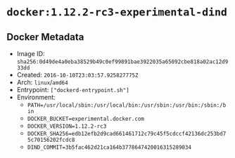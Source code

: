# `docker:1.12.2-rc3-experimental-dind`

## Docker Metadata

- Image ID: `sha256:0d49de4a0eba38529b49c0ef99891bae3922035a65092cbe818a02ac12d933dd`
- Created: `2016-10-10T23:03:57.925827775Z`
- Arch: `linux`/`amd64`
- Entrypoint: `["dockerd-entrypoint.sh"]`
- Environment:
  - `PATH=/usr/local/sbin:/usr/local/bin:/usr/sbin:/usr/bin:/sbin:/bin`
  - `DOCKER_BUCKET=experimental.docker.com`
  - `DOCKER_VERSION=1.12.2-rc3`
  - `DOCKER_SHA256=edb12efb2d9cad661461712c79c45f5cdccf42136dc253bd75c70156202fcdc8`
  - `DIND_COMMIT=3b5fac462d21ca164b3778647420016315289034`
